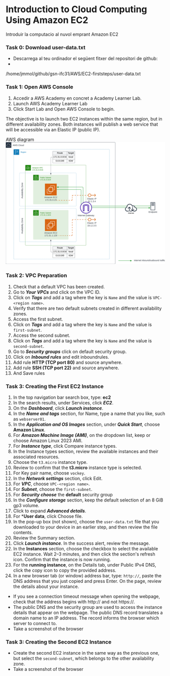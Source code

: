 # Introduction to Cloud Computing Using Amazon EC2

Introduir la computacio al nuvol emprant Amazon EC2

### Task 0: Download user-data.txt
- Descarrega al teu ordinador el següent fitxer del repositori de github:
- 
/home/jmmol/github/gsn-ifc31/AWS/EC2-firststeps/user-data.txt
### Task 1: Open AWS Console
1. Accedir a AWS Academy en concret a Academy Learner Lab.
2. Launch AWS Academy Learner Lab
3. Click Start Lab and Open AWS Console to begin.

The objective is to launch two EC2 instances within the same region, but in different availability zones. Both instances will publish a web service that will be accessible via an Elastic IP (public IP).

AWS diagram
![AWS EC2 Diagram](ip-insights-blog-figure-9.png)

### Task 2: VPC Preparation
1. Check that a default VPC has been created.
2. Go to ***Your VPCs*** and click on the VPC ID.
3. Click on ***Tags*** and add a tag where the key is `Name` and the value is `VPC-<region name>`.
4. Verify that there are two default subnets created in different availability zones.
5. Access the first subnet.
6. Click on ***Tags*** and add a tag where the key is `Name` and the value is `first-subnet`.
7. Access the second subnet.
8. Click on ***Tags*** and add a tag where the key is `Name` and the value is `second-subnet`.
9. Go to ***Security groups*** click on default security group.
10. Click on ***Inbound rules*** and edit inboundrules.
11. Add rule **HTTP (TCP port 80)** and source anywhere.
12. Add rule **SSH (TCP port 22)** and source anywhere.
13. And Save rules
   
### Task 3: Creating the First EC2 Instance
1. In the top navigation bar search box, type:
**ec2**
1. In the search results, under Services, click ***EC2***.
1. On the ***Dashboard***, click ***Launch instance***.
1. In the ***Name and tags*** section, for Name, type a name that you like, such as `webserver01`.
1. In the ***Application and OS Images*** section, under ***Quick Start***, choose **Amazon Linux**.
1. For ***Amazon Machine Image (AMI)***, on the dropdown list, keep or choose Amazon Linux 2023 AMI.
1. For ***Instance type***, click Compare instance types.
1. In the Instance types section, review the available instances and their associated resources.
1. Choose the `t3.micro` instance type.
1. Review to confirm that the **t3.micro** instance type is selected.
1. For Key pair name, choose `vockey`. 
1. In the ***Network settings*** section, click Edit.
1. For ***VPC***, choose `VPC-<region name>`.
1. For ***Subnet***, choose the `first-subnet`.
1. For ***Security choose*** the **default** security group 
1. In the ***Configure storage*** section, keep the default selection of an 8 GiB gp3 volume. 
1. Click to expand ***Advanced details***.
1. For ***User data**, click Choose file.
1. In the pop-up box (not shown), choose the `user-data.txt` file that you downloaded to your device in an earlier step, and then review the file contents.
1. Review the Summary section.  
1. Click ***Launch instance***. In the success alert, review the message.
1. In the **Instances** section, choose the checkbox to select the available EC2 instance. Wait 2–3 minutes, and then click the section's refresh icon. Confirm that the instance is now running.
1. For the **running instance**, on the Details tab, under Public IPv4 DNS, click the copy icon to copy the provided address.
1. In a new browser tab (or window) address bar, type:
`http://`, paste the DNS address that you just copied and press Enter. On the page, review the details about your instance.

- If you see a connection timeout message when opening the webpage, check that the address begins with http:// and not https://.
- The public DNS and the security group are used to access the instance details that appear on the webpage. The public DNS record translates a domain name to an IP address. The record informs the browser which server to connect to.
- Take a screenshot of the browser

### Task 3: Creating the Second EC2 Instance
- Create the second EC2 instance in the same way as the previous one, but select the `second-subnet`, which belongs to the other availability zone.
- Take a screenshot of the browser